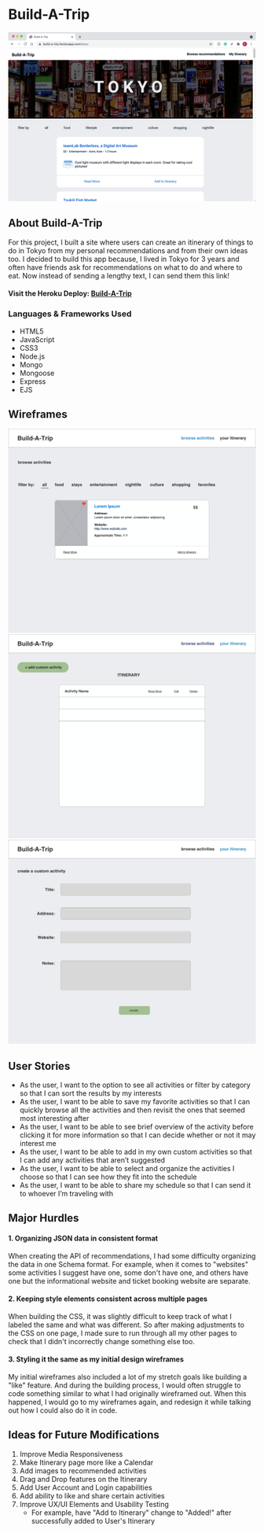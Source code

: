 # Build-A-Trip

<img src="/public/img/BAT_deployed_browse.png">

## About Build-A-Trip
For this project, I built a site where users can create an itinerary of things to do in Tokyo from my personal recommendations and from their own ideas too. I decided to build this app because, I lived in Tokyo for 3 years and often have friends ask for recommendations on what to do and where to eat. Now instead of sending a lengthy text, I can send them this link!

#### Visit the Heroku Deploy: [Build-A-Trip](https://build-a-trip.herokuapp.com/tokyo)

### Languages & Frameworks Used
- HTML5
- JavaScript
- CSS3
- Node.js
- Mongo
- Mongoose
- Express
- EJS

## Wireframes
<img src="/public/img/browse-activities.png">
<img src="/public/img/your-itinerary.png"> 
<img src="/public/img/create-form-pg.png">

## User Stories
- As the user, I want to the option to see all activities or filter by category so that I can sort the results by my interests
- As the user, I want to be able to save my favorite activities so that I can quickly browse all the activities and then revisit the ones that seemed most interesting after
- As the user, I want to be able to see brief overview of the activity before clicking it for more information so that I can decide whether or not it may interest me
- As the user, I want to be able to add in my own custom activities so that I can add any activities that aren’t suggested
- As the user, I want to be able to select and organize the activities I choose so that I can see how they fit into the schedule
- As the user, I want to be able to share my schedule so that I can send it to whoever I’m traveling with

## Major Hurdles
#### 1. Organizing JSON data in consistent format
When creating the API of recommendations, I had some difficulty organizing the data in one Schema format. For example, when it comes to "websites" some activities I suggest have one, some don't have one, and others have one but the informational website and ticket booking website are separate. 

#### 2. Keeping style elements consistent across multiple pages
When building the CSS, it was slightly difficult to keep track of what I labeled the same and what was different. So after making adjustments to the CSS on one page, I made sure to run through all my other pages to check that I didn't incorrectly change something else too.

#### 3. Styling it the same as my initial design wireframes
My initial wireframes also included a lot of my stretch goals like building a "like" feature. And during the building process, I would often struggle to code something similar to what I had originally wireframed out. When this happened, I would go to my wireframes again, and redesign it while talking out how I could also do it in code. 

## Ideas for Future Modifications
1. Improve Media Responsiveness
2. Make Itinerary page more like a Calendar
3. Add images to recommended activities
4. Drag and Drop features on the Itinerary
5. Add User Account and Login capabilities
6. Add ability to like and share certain activities
7. Improve UX/UI Elements and Usability Testing
    - For example, have "Add to Itinerary" change to "Added!" after successfully added to User's Itinerary